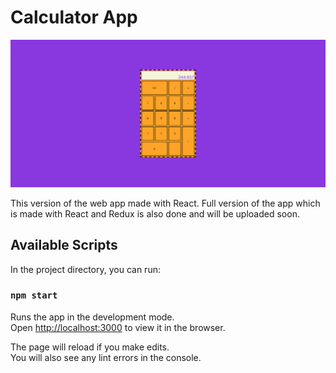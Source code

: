 # Calculator App

![Screenshot image of the app](/ScreenShot.png)


This version of the web app made with React. Full version of the app which is made with React and Redux is also done and will be uploaded soon.

## Available Scripts

In the project directory, you can run:

### `npm start`

Runs the app in the development mode.<br>
Open [http://localhost:3000](http://localhost:3000) to view it in the browser.

The page will reload if you make edits.<br>
You will also see any lint errors in the console.
